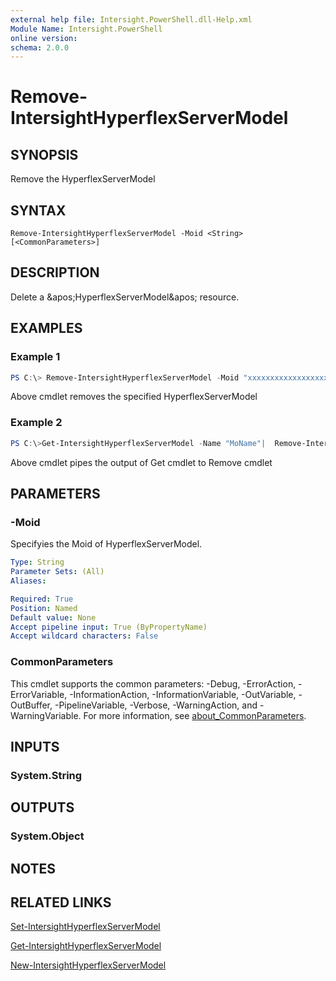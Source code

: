 ```yaml
---
external help file: Intersight.PowerShell.dll-Help.xml
Module Name: Intersight.PowerShell
online version:
schema: 2.0.0
---
```


# Remove-IntersightHyperflexServerModel

## SYNOPSIS
Remove the HyperflexServerModel

## SYNTAX

```
Remove-IntersightHyperflexServerModel -Moid <String> [<CommonParameters>]
```

## DESCRIPTION
Delete a &amp;apos;HyperflexServerModel&amp;apos; resource.

## EXAMPLES

### Example 1
```powershell
PS C:\> Remove-IntersightHyperflexServerModel -Moid "xxxxxxxxxxxxxxxxxxxxxxxxxxx"
```
Above cmdlet removes the specified HyperflexServerModel 

### Example 2
```powershell
PS C:\>Get-IntersightHyperflexServerModel -Name "MoName"|  Remove-IntersightHyperflexServerModel
```
Above cmdlet pipes the output of Get cmdlet to Remove cmdlet

## PARAMETERS

### -Moid
Specifyies the Moid of HyperflexServerModel.

```yaml
Type: String
Parameter Sets: (All)
Aliases:

Required: True
Position: Named
Default value: None
Accept pipeline input: True (ByPropertyName)
Accept wildcard characters: False
```

### CommonParameters
This cmdlet supports the common parameters: -Debug, -ErrorAction, -ErrorVariable, -InformationAction, -InformationVariable, -OutVariable, -OutBuffer, -PipelineVariable, -Verbose, -WarningAction, and -WarningVariable. For more information, see [about_CommonParameters](http://go.microsoft.com/fwlink/?LinkID=113216).

## INPUTS

### System.String

## OUTPUTS

### System.Object
## NOTES

## RELATED LINKS

[Set-IntersightHyperflexServerModel](./Set-IntersightHyperflexServerModel.md)

[Get-IntersightHyperflexServerModel](./Get-IntersightHyperflexServerModel.md)

[New-IntersightHyperflexServerModel](./New-IntersightHyperflexServerModel.md)

